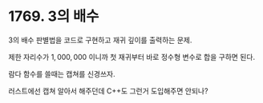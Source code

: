 # 1769. 3의 배수

3의 배수 판별법을 코드로 구현하고 재귀 깊이를 출력하는 문제.

제한 자리수가 $1,000,000$ 이니까 첫 재귀부터 바로 정수형 변수로 합을 구하면 된다.

람다 함수를 쓸때는 캡쳐를 신경쓰자.

러스트에선 캡쳐 알아서 해주던데 C++도 그런거 도입해주면 안되나?
